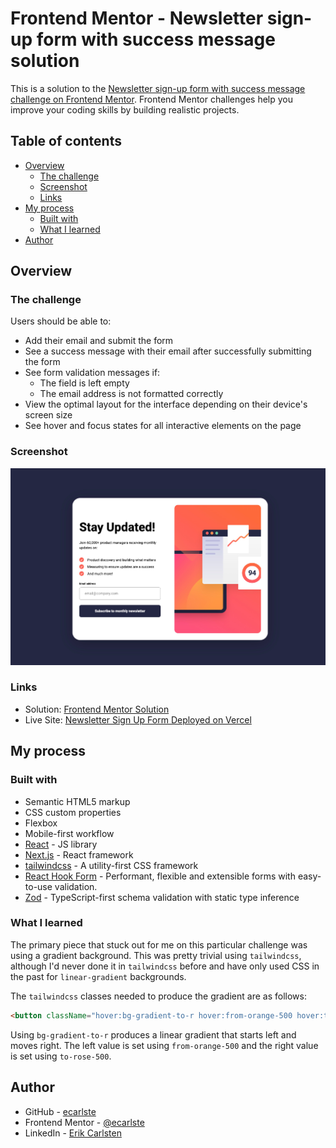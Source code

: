 # Frontend Mentor - Newsletter sign-up form with success message solution

This is a solution to the [Newsletter sign-up form with success message challenge on Frontend Mentor](https://www.frontendmentor.io/challenges/newsletter-signup-form-with-success-message-3FC1AZbNrv). Frontend Mentor challenges help you improve your coding skills by building realistic projects.

## Table of contents

- [Overview](#overview)
  - [The challenge](#the-challenge)
  - [Screenshot](#screenshot)
  - [Links](#links)
- [My process](#my-process)
  - [Built with](#built-with)
  - [What I learned](#what-i-learned)
- [Author](#author)

## Overview

### The challenge

Users should be able to:

- Add their email and submit the form
- See a success message with their email after successfully submitting the form
- See form validation messages if:
  - The field is left empty
  - The email address is not formatted correctly
- View the optimal layout for the interface depending on their device's screen size
- See hover and focus states for all interactive elements on the page

### Screenshot

![Screenshot of Newsletter Sign Up Form](../../../public/images/newsletter-signup/screenshot-desktop.png)

### Links

- Solution: [Frontend Mentor Solution](https://www.frontendmentor.io/solutions/responsive-newsletter-sign-up-w-nextjstailwindzodreact-hook-form-bpOQ_XiMD0)
- Live Site: [Newsletter Sign Up Form Deployed on Vercel](https://learning-tailwind-inky.vercel.app/website-projects/newsletter-signup)

## My process

### Built with

- Semantic HTML5 markup
- CSS custom properties
- Flexbox
- Mobile-first workflow
- [React](https://reactjs.org/) - JS library
- [Next.js](https://nextjs.org/) - React framework
- [tailwindcss](https://tailwindcss.com/) - A utility-first CSS framework
- [React Hook Form](https://react-hook-form.com/) - Performant, flexible and extensible forms with easy-to-use validation.
- [Zod](https://zod.dev/) - TypeScript-first schema validation with static type inference

### What I learned

The primary piece that stuck out for me on this particular challenge was using a gradient background. This was pretty trivial using `tailwindcss`, although I'd never done it in `tailwindcss` before and have only used CSS in the past for `linear-gradient` backgrounds.

The `tailwindcss` classes needed to produce the gradient are as follows:

```html
<button className="hover:bg-gradient-to-r hover:from-orange-500 hover:to-rose-500">
```

Using `bg-gradient-to-r` produces a linear gradient that starts left and moves right. The left value is set using `from-orange-500` and the right value is set using `to-rose-500`.

## Author

- GitHub - [ecarlste](https://github.com/ecarlste)
- Frontend Mentor - [@ecarlste](https://www.frontendmentor.io/profile/ecarlste)
- LinkedIn - [Erik Carlsten](https://www.linkedin.com/in/erikcarlsten)
